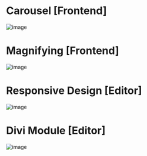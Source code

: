 <h1>Carousel [Frontend]</h1>

![image](https://github.com/rusirujayawardhana/Divi-Magnifying-Carousel-Module/assets/80480263/8b363d3b-2724-4496-82d6-4f49e7abeb15)

<h1>Magnifying [Frontend]</h1>

![image](https://github.com/rusirujayawardhana/Divi-Magnifying-Carousel-Module/assets/80480263/8221f2cb-eabf-448d-8219-760a76faba8b)

<h1>Responsive Design [Editor]</h1>

![image](https://github.com/rusirujayawardhana/Divi-Magnifying-Carousel-Module/assets/80480263/d8c957ea-685b-418a-a4b9-4f3c3b9573cd)

<h1>Divi Module [Editor]</h1>

![image](https://github.com/rusirujayawardhana/Divi-Magnifying-Carousel-Module/assets/80480263/3c7e703e-4fc0-486c-b090-9b93a2b9d213)





